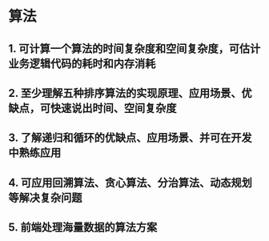 # 算法

## 1. 可计算一个算法的时间复杂度和空间复杂度，可估计业务逻辑代码的耗时和内存消耗

## 2. 至少理解五种排序算法的实现原理、应用场景、优缺点，可快速说出时间、空间复杂度

## 3. 了解递归和循环的优缺点、应用场景、并可在开发中熟练应用

## 4. 可应用回溯算法、贪心算法、分治算法、动态规划等解决复杂问题

## 5. 前端处理海量数据的算法方案
